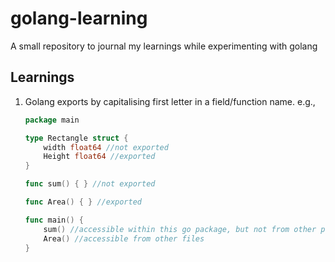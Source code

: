 # golang-learning
A small repository to journal my learnings while experimenting with golang

## Learnings
1. Golang exports by capitalising first letter in a field/function name. e.g.,
    ```go
    package main
    
    type Rectangle struct {
        width float64 //not exported
        Height float64 //exported
    }
    
    func sum() { } //not exported
    
    func Area() { } //exported
    
    func main() {
        sum() //accessible within this go package, but not from other packages 
        Area() //accessible from other files
    }
    ```